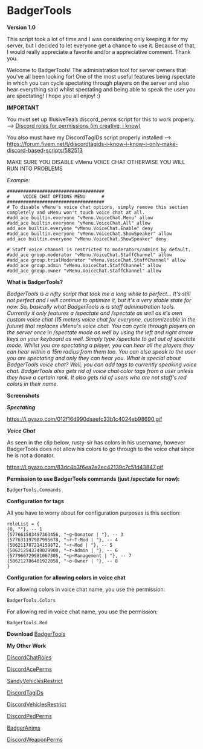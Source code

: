 # BadgerTools

**Version 1.0**

This script took a lot of time and I was considering only keeping it for my server, but I decided to let everyone get a chance to use it. Because of that, I would really appreciate a favorite and/or a appreciative comment. Thank you.

Welcome to BadgerTools! The administration tool for server owners that you've all been looking for! One of the most useful features being /spectate in which you can cycle spectating through players on the server and also hear everything said whilst spectating and being able to speak the user you are spectating! I hope you all enjoy! :)

**IMPORTANT**

You must set up IllusiveTea’s discord_perms script for this to work properly. --> [Discord roles for permissions (im creative, i know)](https://forum.fivem.net/t/discord-roles-for-permissions-im-creative-i-know/233805)

You also must have my DiscordTagIDs script properly installed --> https://forum.fivem.net/t/discordtagids-i-know-i-know-i-only-make-discord-based-scripts/582513

MAKE SURE YOU DISABLE vMenu VOICE CHAT OTHERWISE YOU WILL RUN INTO PROBLEMS

_Example:_
```
####################################
#     VOICE CHAT OPTIONS MENU      #
####################################
# To disable vMenu's voice chat options, simply remove this section completely and vMenu won't touch voice chat at all.
#add_ace builtin.everyone "vMenu.VoiceChat.Menu" allow
#add_ace builtin.everyone "vMenu.VoiceChat.All" allow
add_ace builtin.everyone "vMenu.VoiceChat.Enable" deny
#add_ace builtin.everyone "vMenu.VoiceChat.ShowSpeaker" allow
add_ace builtin.everyone "vMenu.VoiceChat.ShowSpeaker" deny

# Staff voice channel is restricted to moderators/admins by default.
#add_ace group.moderator "vMenu.VoiceChat.StaffChannel" allow
#add_ace group.trialModerator "vMenu.VoiceChat.StaffChannel" allow
#add_ace group.admin "vMenu.VoiceChat.StaffChannel" allow
#add_ace group.owner "vMenu.VoiceChat.StaffChannel" allow
```

**What is BadgerTools?**

_BadgerTools is a nifty script that took me a long while to perfect... It's still not perfect and I will continue to optimize it, but it's a very stable state for now. So, basically what BadgerTools is is staff administration tools. Currently it only features a /spectate and /spectate <id> as well as it's own custom voice chat (15 meters voice chat for everyone, customizeable in the future) that replaces vMenu's voice chat. You can cycle through players on the server once in /spectate mode as well by using the left and right arrow keys on your keyboard as well. Simply type /spectate to get out of spectate mode. Whilst you are spectating a player, you can hear all the players they can hear within a 15m radius from them too. You can also speak to the user you are spectating and only they can hear you. What is special about BadgerTools voice chat? Well, you can add tags to currently speaking voice chat. BadgerTools also gets rid of voice chat color tags from a user unless they have a certain rank. It also gets rid of users who are not staff's red colors in their name._

**Screenshots**

**_Spectating_**

https://i.gyazo.com/012f16d990daaefc33b1c4024eb98690.gif

**_Voice Chat_**

As seen in the clip below, rusty-sir has colors in his username, however BadgerTools does not allow his colors to go through to the voice chat since he is not a donator.

https://i.gyazo.com/83dc4b3f6ea2e2ec42139c7c51d43847.gif

**Permission to use BadgerTools commands (just /spectate for now):**

```
BadgerTools.Commands
```

**Configuration for tags**

All you have to worry about for configuration purposes is this section:
```
roleList = {
{0, ""}, -- 1
{577661583497363456, "~g~Donator | "}, -- 3
{577631197987995678, "~r~T-Mod | "}, -- 4
{506211787214159872, "~r~Mod | "}, -- 5
{506212543749029900, "~r~Admin | "}, -- 6
{577966729981067305, "~p~Management | "}, -- 7
{506212786481922058, "~o~Owner | "}, -- 8
}
```
**Configuration for allowing colors in voice chat**

For allowing colors in voice chat name, you use the permission:
```
BadgerTools.Colors
```
For allowing red in voice chat name, you use the permission:
```
BadgerTools.Red
```

**Download**
[BadgerTools](https://github.com/TheWolfBadger/BadgerTools)



**My Other Work**

[DiscordChatRoles](https://forum.fivem.net/t/discordchatroles-release/566338)

[DiscordAcePerms](https://forum.fivem.net/t/discordaceperms-release/573044)

[SandyVehiclesRestrict](https://forum.fivem.net/t/release-sandy-vehicles-restrict/564929)

[DiscordTagIDs](https://forum.fivem.net/t/discordtagids-i-know-i-know-i-only-make-discord-based-scripts/582513)

[DiscordVehiclesRestrict](https://forum.fivem.net/t/discordvehiclesrestrict/599594)

[DiscordPedPerms](https://forum.fivem.net/t/release-discordpedperms/642866)

[BadgerAnims](https://forum.fivem.net/t/release-badgeranims/650517)

[DiscordWeaponPerms](https://forum.fivem.net/t/release-discordweaponperms/664774)
